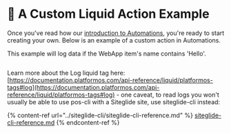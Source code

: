# 🔹 A Custom Liquid Action Example

Once you've read how our [introduction to Automations](about-automations.md), you're ready to start creating your own. Below is an example of a custom action in Automations.

This example will log data if the WebApp item's name contains 'Hello'.

<figure><img src="https://d258lu9myqkejp.cloudfront.net/attachment_images/7f83ddff3cc84c4114dba78b9b695501b322737f21768325913fbd5a9b0bf0a41679653557245.png" alt=""><figcaption></figcaption></figure>

Learn more about the Log liquid tag here: [https://documentation.platformos.com/api-reference/liquid/platformos-tags#log](https://documentation.platformos.com/api-reference/liquid/platformos-tags#log) - one caveat, to read logs you won't usually be able to use pos-cli with a Siteglide site, use siteglide-cli instead:

{% content-ref url="../siteglide-cli/siteglide-cli-reference.md" %}
[siteglide-cli-reference.md](../siteglide-cli/siteglide-cli-reference.md)
{% endcontent-ref %}
